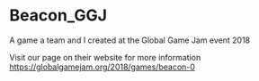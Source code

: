 # Beacon_GGJ
A game a team and I created at the Global Game Jam event 2018

Visit our page on their website for more information
https://globalgamejam.org/2018/games/beacon-0
